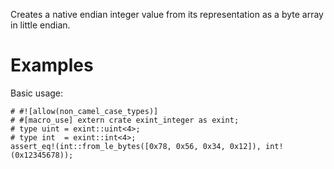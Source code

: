 Creates a native endian integer value from its representation as a byte array in little endian.

# Examples

Basic usage:

```
# #![allow(non_camel_case_types)]
# #[macro_use] extern crate exint_integer as exint;
# type uint = exint::uint<4>;
# type int  = exint::int<4>;
assert_eq!(int::from_le_bytes([0x78, 0x56, 0x34, 0x12]), int!(0x12345678));
```
